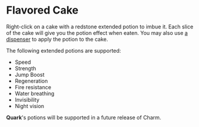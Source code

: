 # Flavored Cake

Right-click on a cake with a redstone extended potion to imbue it. Each slice of the cake will give you the potion effect when eaten. You may also use [a dispenser](https://www.youtube.com/watch?v=gPcuKgwFMps) to apply the potion to the cake.

The following extended potions are supported:
* Speed
* Strength
* Jump Boost
* Regeneration
* Fire resistance
* Water breathing
* Invisibility
* Night vision

**Quark**'s potions will be supported in a future release of Charm.